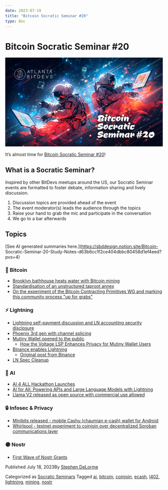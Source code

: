 ```yaml
---
date: 2023-07-19
title: "Bitcoin Socratic Seminar #20"
type: Doc
---
```

# Bitcoin Socratic Seminar #20

![](content/uploads/2023/07/ATLBitDevs_2023-07-19_socratic-1568x882.jpg)

It’s almost time for [Bitcoin Socratic Seminar
#20](https://www.meetup.com/atlantabitdevs/events/294482440/)!

## What is a Socratic Seminar?

Inspired by other BitDevs meetups around the US, our Socratic Seminar events
are formatted to foster debate, information sharing and lively discussion.

  1. Discussion topics are provided ahead of the event
  2. The event moderator(s) leads the audience through the topics
  3. Raise your hand to grab the mic and participate in the conversation
  4. We go to a bar afterwards

## Topics

[See AI generated summaries here.](https://sbddesign.notion.site/Bitcoin-
Socratic-Seminar-20-Study-Notes-d63b6cc1f2ce404dbbc80458d1ef4eed?pvs=4)

### 🧡 Bitcoin

  * [Brooklyn bathhouse heats water with Bitcoin mining](https://www.datacenterdynamics.com/en/news/brooklyn-bathhouse-heats-water-with-bitcoin-mining/)
  * [Standardisation of an unstructured taproot annex](https://lists.linuxfoundation.org/pipermail/bitcoin-dev/2023-June/021731.html)
  * [On the experiment of the Bitcoin Contracting Primitives WG and marking this community process "up for grabs"](https://lists.linuxfoundation.org/pipermail/bitcoin-dev/2023-July/021786.html)

### ⚡️ Lightning

  * [Lightning self-payment discussion and LN accounting security disclosure](https://lists.linuxfoundation.org/pipermail/lightning-dev/2023-June/003983.html)
  * [Phoenix 3rd gen with channel splicing](https://acinq.co/blog/phoenix-splicing-update)
  * [Mutiny Wallet opened to the public](https://www.mutinywallet.com/)
    * [How the Voltage LSP Enhances Privacy for Mutiny Wallet Users](https://blog.mutinywallet.com/p/9797d8eb-d54f-4621-bb33-a5178360ab22/)
  * [Binance enables Lightning](https://twitter.com/nicolasburtey/status/1680844622866644993?s=46&t=VNIqbNVCMq3eJPIXTG4mQA)
    * [Original post from Binance](https://twitter.com/binance/status/1680777249090576385)
  * [LN Spec Cleanup](https://lists.linuxfoundation.org/pipermail/lightning-dev/2023-June/004001.html)

### 🧠 AI

  * [AI 4 ALL Hackathon Launches](https://bolt.fun/tournaments/ai4all/overview)
  * [AI for All: Powering APIs and Large Language Models with Lightning](https://lightning.engineering/posts/2023-07-05-l402-langchain/)
  * [Llama V2 released as open source with commercial use allowed](https://about.fb.com/news/2023/07/llama-2/)

### 🔒 Infosec & Privacy

  * [Minibits released - mobile Cashu (chaumian e-cash) wallet for Android](https://primal.net/e/note1alc7gfwj0y8vwqa6evph8vr8fx0d7fqhfwz94s0mj9efsa2jj3dspe3lxd?ref=nobsbitcoin.com)
  * [Whirlpool - testnet experiment to coinjoin over decentralized Soroban communications layer](https://twitter.com/SamouraiDev/status/1679092893171040256)

### 🟣 Nostr

  * [First Wave of Nostr Grants](https://opensats.org/blog/nostr-grants-july-2023)

Published July 18, 2023By [Stephen DeLorme](author/stephen/index.html)

Categorized as [Socratic Seminars](category/socratic-seminars/index.html)
Tagged [ai](tag/ai/index.html), [bitcoin](tag/bitcoin/index.html),
[coinjoin](tag/coinjoin/index.html), [ecash](tag/ecash/index.html),
[l402](tag/l402/index.html), [lightning](tag/lightning/index.html),
[mining](tag/mining/index.html), [nostr](tag/nostr/index.html)

#